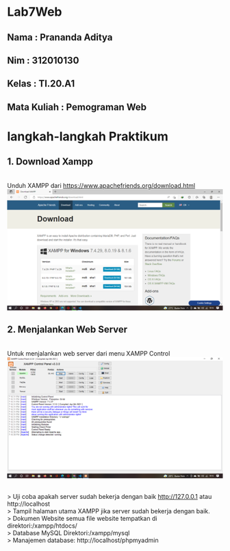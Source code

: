 # Lab7Web

## Nama : Prananda Aditya

## Nim : 312010130

## Kelas : TI.20.A1

## Mata Kuliah : Pemograman Web

# langkah-langkah Praktikum

## 1. Download Xampp

<br> Unduh XAMPP dari https://www.apachefriends.org/download.html
![p](Img/SS1.png)

## 2. Menjalankan Web Server

<br>Untuk menjalankan web server dari menu XAMPP Control
![p](Img/SS2.png)

<br>> Uji coba apakah server sudah bekerja dengan baik http://127.0.0.1 atau http://localhost
<br>> Tampil halaman utama XAMPP jika server sudah bekerja dengan baik.
<br>> Dokumen Website semua file website tempatkan di direktori:/xampp/htdocs/
<br>> Database MySQL Direktori:/xampp/mysql
<br>> Manajemen database: http://localhost/phpmyadmin
